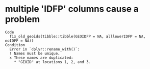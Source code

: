 # multiple 'IDFP' columns cause a problem

    Code
      fix_old_geoids(tibble::tibble(GEOIDFP = NA, alllowerIDFP = NA, noIDFP = NA))
    Condition
      Error in `dplyr::rename_with()`:
      ! Names must be unique.
      x These names are duplicated:
        * "GEOID" at locations 1, 2, and 3.

